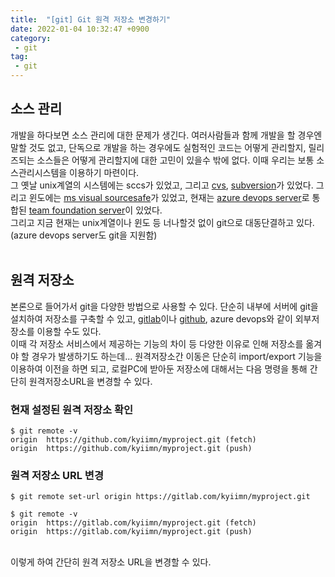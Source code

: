 ```yaml
---
title:  "[git] Git 원격 저장소 변경하기"
date: 2022-01-04 10:32:47 +0900
category:
 - git
tag: 
 - git
---
```

## 소스 관리
개발을 하다보면 소스 관리에 대한 문제가 생긴다. 여러사람들과 함께 개발을 할 경우엔 말할 것도 없고, 단독으로 개발을 하는 경우에도 실험적인 코드는 어떻게 관리할지, 릴리즈되는 소스들은 어떻게 관리할지에 대한 고민이 있을수 밖에 없다. 이때 우리는 보통 소스관리시스템을 이용하기 마련이다.<br>
그 옛날 unix계열의 시스템에는 sccs가 있었고, 그리고 [cvs](https://git-scm.com/), [subversion](https://subversion.apache.org)가 있었다. 그리고 윈도에는 [ms visual sourcesafe](https://ko.wikipedia.org/wiki/%EB%A7%88%EC%9D%B4%ED%81%AC%EB%A1%9C%EC%86%8C%ED%94%84%ED%8A%B8_%EB%B9%84%EC%A3%BC%EC%96%BC_%EC%86%8C%EC%8A%A4%EC%84%B8%EC%9D%B4%ED%94%84)가 있었고, 현재는 [azure devops server](https://azure.microsoft.com/ko-kr/services/devops/server/)로 통합된 [team foundation server](https://ko.wikipedia.org/wiki/%ED%8C%80_%ED%8C%8C%EC%9A%B4%EB%8D%B0%EC%9D%B4%EC%85%98_%EC%84%9C%EB%B2%84)이 있었다.<br>
그리고 지금 현재는 unix계열이나 윈도 등 너나할것 없이 git으로 대동단결하고 있다.(azure devops server도 git을 지원함)<br><br>

## 원격 저장소
본론으로 들어가서 git을 다양한 방법으로 사용할 수 있다. 단순히 내부에 서버에 git을 설치하여 저장소를 구축할 수 있고, [gitlab](https://gitlab.com)이나 [github](https://github.com), azure devops와 같이 외부저장소를 이용할 수도 있다.<br>
이때 각 저장소 서비스에서 제공하는 기능의 차이 등 다양한 이유로 인해 저장소를 옮겨야 할 경우가 발생하기도 하는데... 원격저장소간 이동은 단순히 import/export 기능을 이용하여 이전을 하면 되고, 로컬PC에 받아둔 저장소에 대해서는 다음 명령을 통해 간단히 원격저장소URL을 변경할 수 있다.

### 현재 설정된 원격 저장소 확인
```
$ git remote -v
origin  https://github.com/kyiimn/myproject.git (fetch)
origin  https://github.com/kyiimn/myproject.git (push)
```

### 원격 저장소 URL 변경
```
$ git remote set-url origin https://gitlab.com/kyiimn/myproject.git

$ git remote -v
origin  https://gitlab.com/kyiimn/myproject.git (fetch)
origin  https://gitlab.com/kyiimn/myproject.git (push)
```

<br>
이렇게 하여 간단히 원격 저장소 URL을 변경할 수 있다.
